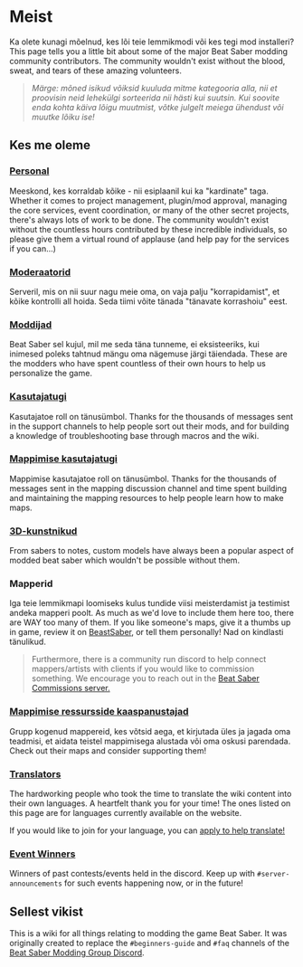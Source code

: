 # Meist
Ka olete kunagi mõelnud, kes lõi teie lemmikmodi või kes tegi mod installeri? This page tells you a little bit about some of the major Beat Saber modding community contributors. The community wouldn't exist without the blood, sweat, and tears of these amazing volunteers.

> *Märge: mõned isikud võiksid kuuluda mitme kategooria alla, nii et proovisin neid lehekülgi sorteerida nii hästi kui suutsin. Kui soovite enda kohta käiva lõigu muutmist, võtke julgelt meiega ühendust või muutke lõiku ise!*

## Kes me oleme

### [Personal](./staff.md)
Meeskond, kes korraldab kõike - nii esiplaanil kui ka "kardinate" taga. Whether it comes to project management, plugin/mod approval, managing the core services, event coordination, or many of the other secret projects, there's always lots of work to be done. The community wouldn't exist without the countless hours contributed by these incredible individuals, so please give them a virtual round of applause (and help pay for the services if you can...)

### [Moderaatorid](./moderators.md)
Serveril, mis on nii suur nagu meie oma, on vaja palju "korrapidamist", et kõike kontrolli all hoida. Seda tiimi võite tänada "tänavate korrashoiu" eest.

### [Moddijad](./modders.md)
Beat Saber sel kujul, mil me seda täna tunneme, ei eksisteeriks, kui inimesed poleks tahtnud mängu oma nägemuse järgi täiendada. These are the modders who have spent countless of their own hours to help us personalize the game.

### [Kasutajatugi](./supports.md)
Kasutajatoe roll on tänusümbol. Thanks for the thousands of messages sent in the support channels to help people sort out their mods, and for building a knowledge of troubleshooting base through macros and the wiki.

### [Mappimise kasutajatugi](./mapping-supports.md)
Mappimise kasutajatoe roll on tänusümbol. Thanks for the thousands of messages sent in the mapping discussion channel and time spent building and maintaining the mapping resources to help people learn how to make maps.

### [3D-kunstnikud](./3d-artists.md)
From sabers to notes, custom models have always been a popular aspect of modded beat saber which wouldn't be possible without them.

### Mapperid
Iga teie lemmikmapi loomiseks kulus tundide viisi meisterdamist ja testimist andeka mapperi poolt. As much as we'd love to include them here too, there are WAY too many of them. If you like someone's maps, give it a thumbs up in game, review it on [BeastSaber](https://bsaber.com), or tell them personally! Nad on kindlasti tänulikud.

> Furthermore, there is a community run discord to help connect mappers/artists with clients if you would like to commission something. We encourage you to reach out in the [Beat Saber Commissions server.](https://discord.gg/e4f3WBBVnr)

### [Mappimise ressursside kaaspanustajad](/mapping/mapping-credits.md)
Grupp kogenud mappereid, kes võtsid aega, et kirjutada üles ja jagada oma teadmisi, et aidata teistel mappimisega alustada või oma oskusi parendada. Check out their maps and consider supporting them!

### [Translators](./translators.md)
The hardworking people who took the time to translate the wiki content into their own languages. A heartfelt thank you for your time! The ones listed on this page are for languages currently available on the website.

If you would like to join for your language, you can [apply to help translate!](https://forms.gle/e3BqA3poMjESARe76)

### [Event Winners](./event-winner.md)
Winners of past contests/events held in the discord. Keep up with `#server-announcements` for such events happening now, or in the future!

## Sellest vikist
This is a wiki for all things relating to modding the game Beat Saber. It was originally created to replace the `#beginners-guide` and `#faq` channels of the [Beat Saber Modding Group Discord](https://discord.gg/beatsabermods).
